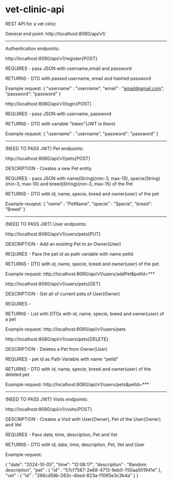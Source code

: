 # vet-clinic-api
REST API for a vet clinic


General end point:
http://localhost:8080/api/v1/

-----------------------------------------------------------------------

Authentication endpoints:

http://localhost:8080/api/v1/register{POST}

REQUIRES - pass JSON with username,email and password

RETURNS - DTO with passed username, email and hashed password

Example request:
{
    "username" : "username",
    "email" : "email@gmail.com",
    "password": "password"
}




http://localhost:8080/api/v1/login{POST}

REQUIRES - pass JSON with username, password

RETURNS - DTO with variable "token"(JWT is there)

Example request:
{
    "username" : "username",
    "password": "password"
}

------------------------------------------------------------------------

(NEED TO PASS JWT)
Pet endpoints:

http://localhost:8080/api/v1/pets{POST}

DESCRIPTION - Creates a new Pet entity

REQUIRES - pass JSON with name(String)(min-3, max-15), specie(String)(min-3, max-10) 
and breed(String)(min-3, max-15) of the Pet

RETURNS - DTO with id, name, specie, breed and owner(user) of the pet

Example reuqest:
{
    "name" : "PetName",
    "specie" : "Specie",
    "breed": "Breed"
}

--------------------------------------------------------------------------

(NEED TO PASS JWT)
User endpoints:

http://localhost:8080/api/v1/users/pets{PUT}

DESCRIPTION - Add an existing Pet to an Owner(User)

REQUIRES - Pass the pet id as path variable with name petId

RETURNS - DTO with id, name, specie, breed and owner(user) of the pet

Example request: http://localhost:8080/api/v1/users/addPet&petId=***





http://localhost:8080/api/v1/users/pets{GET}

DESCRIPTION - Get all of current pets of User(Owner)

REQUIRES - 

RETURNS - List with DTOs with id, name, specie, breed and owner(user) of a pet

Example request: http://localhost:8080/api/v1/users/pets




http://localhost:8080/api/v1/users/pets{DELETE}

DESCRIPTION - Deletes a Pet from Owner(User)

REQUIRES - pet id as Path Variable with name "petId"

RETURNS - DTO with id, name, specie, breed and owner(user) of the deleted pet

Example request: http://localhost:8080/api/v1/users/pets&petId=***

--------------------------------------------------------------------------

(NEED TO PASS JWT)
Visits endpoints:

http://localhost:8080/api/v1/visits{POST}

DESCRIPTION - Creates a Visit with User(Owner), Pet of the User(Owner) and Vet

REQUIRES - Pass date, time, description, Pet and Vet

RETURNS - DTO with id, date, time, description, Pet, Vet and User

Example request:

{
    "date": "2024-10-05",
    "time": "12:08:17",
    "description" : "Random description",
    "pet" : {
        "id" : "57cf7587-2e68-4713-8eb0-750aa501941e"
    },
    "vet" : {
        "id" : "266cd58b-263c-4bed-823a-f1065e3c3b4a"
    }
}
